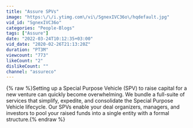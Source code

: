 ```yaml
---
title: "Assure SPVs"
image: "https:\/\/i.ytimg.com\/vi\/SgnexIVC36o\/hqdefault.jpg"
vid_id: "SgnexIVC36o"
categories: "People-Blogs"
tags: ["Assure"]
date: "2022-03-24T10:12:35+03:00"
vid_date: "2020-02-26T21:13:20Z"
duration: "PT3M"
viewcount: "773"
likeCount: "2"
dislikeCount: ""
channel: "assureco"
---
```

{% raw %}Setting up a Special Purpose Vehicle (SPV) to raise capital for a new venture can quickly become overwhelming. We bundle a full-suite of services that simplify, expedite, and consolidate the Special Purpose Vehicle lifecycle. Our SPVs enable your deal organizers, managers, and investors to pool your raised funds into a single entity with a formal structure.{% endraw %}
